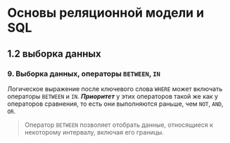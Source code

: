 # Основы реляционной модели и SQL

## 1.2 выборка данных

### 9. Выборка данных, операторы `BETWEEN`, `IN`

 Логическое выражение после ключевого слова `WHERE` может включать операторы  `BETWEEN` и `IN`. _**Приоритет**_  у этих операторов такой же как у операторов сравнения, то есть они выполняются раньше, чем `NOT`, `AND`, `OR`.

> Оператор `BETWEEN` позволяет отобрать данные, относящиеся к некоторому интервалу, включая его границы.
